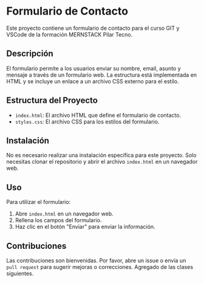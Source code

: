 # Formulario de Contacto

Este proyecto contiene un formulario de contacto para el curso GIT y VSCode de la formación MERNSTACK Pilar Tecno. 

## Descripción

El formulario permite a los usuarios enviar su nombre, email, asunto y mensaje a través de un formulario web. La estructura está implementada en HTML y se incluye un enlace a un archivo CSS externo para el estilo.

## Estructura del Proyecto

- `index.html`: El archivo HTML que define el formulario de contacto.
- `styles.css`: El archivo CSS para los estilos del formulario.

## Instalación

No es necesario realizar una instalación específica para este proyecto. Solo necesitas clonar el repositorio y abrir el archivo `index.html` en un navegador web.

## Uso

Para utilizar el formulario:

1. Abre `index.html` en un navegador web.
2. Rellena los campos del formulario.
3. Haz clic en el botón "Enviar" para enviar la información.

## Contribuciones

Las contribuciones son bienvenidas. Por favor, abre un issue o envía un `pull request` para sugerir mejoras o correcciones. Agregado de las clases siguientes.
